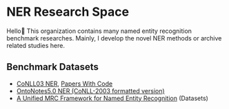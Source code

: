 # NER Research Space

Hello👋 This organization contains many named entity recognition benchmark researches. Mainly, I develop the novel NER methods or archive related studies here.

## Benchmark Datasets

- [CoNLL03 NER](https://www.clips.uantwerpen.be/conll2003/ner/), [Papers With Code](https://paperswithcode.com/dataset/conll-2003)
- [OntoNotes5.0 NER (CoNLL-2003 formatted version)](https://github.com/ner-research/OntoNotes-5.0-NER-BIO)
- [A Unified MRC Framework for Named Entity Recognition](https://github.com/ShannonAI/mrc-for-flat-nested-ner) (Datasets)
